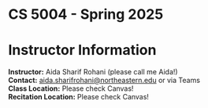 
# CS 5004 - Spring 2025
 

# Instructor Information<br/>
**Instructor:** Aida Sharif Rohani (please call me Aida!)<br/>
**Contact:** aida.sharifrohani@northeastern.edu or via Teams<br/>
**Class Location:** Please check Canvas! <br/>
**Recitation Location:** Please check Canvas! <br/>

 
